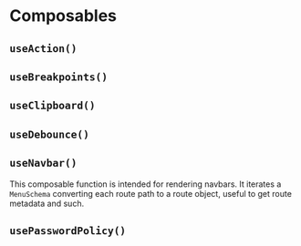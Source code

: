 # Composables

## `useAction()`
## `useBreakpoints()`
## `useClipboard()`
## `useDebounce()`
## `useNavbar()`

This composable function is intended for rendering navbars. It iterates a `MenuSchema` converting each route path to a route object, useful to get route metadata and such.

## `usePasswordPolicy()`

